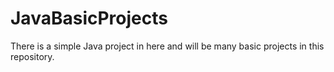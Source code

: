 # JavaBasicProjects

There is a simple Java project in here and will be many basic projects in this repository. 
